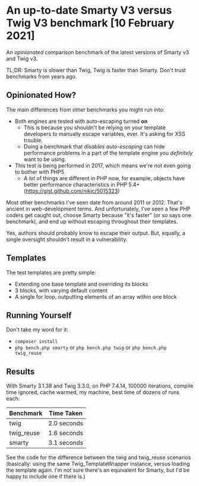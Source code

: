 # An up-to-date Smarty V3 versus Twig V3  benchmark [10 February 2021]

An *opinionated* comparison benchmark of the latest versions of Smarty v3 and Twig v3.

TL;DR: Smarty is slower than Twig, Twig is faster than Smarty. Don't trust benchmarks from years ago.

## Opinionated How?

The main differences from other benchmarks you might run into:

* Both engines are tested with auto-escaping turned **on**
  * This is because you shouldn't be relying on your template developers to manually escape variables, ever. It's asking for
    XSS trouble.
  * Doing a benchmark that _disables auto-escaping_ can hide performance problems in a part of the template engine you
    *definitely* want to be using.
* This test is being performed in 2017, which means we're not even going to bother with PHP5
  * A *lot* of things are different in PHP now, for example, objects have better performance characteristics in PHP 5.4+ (https://gist.github.com/nikic/5015323)

Most other benchmarks I've seen date from around 2011 or 2012. That's ancient in web-development terms. And unfortunately,
I've seen a few PHP coders get caught out, choose Smarty because "it's faster" (or so says one benchmark), and end up without
escaping throughout their templates.

Yes, authors should probably know to escape their output. But, equally, a single oversight shouldn't result in a vulnerability.

## Templates

The test templates are pretty simple:

* Extending one base template and overriding its blocks
* 3 blocks, with varying default content
* A single for loop, outputting elements of an array within one block

## Running Yourself

Don't take my word for it:

* `composer install`
* `php bench.php smarty` or `php bench.php twig` or `php bench.php twig_reuse`

## Results

With Smarty 3.1.38 and Twig 3.3.0, on PHP 7.4.14, 100000 iterations, compile time ignored, cache warmed, my machine, best time
of dozens of runs each:

Benchmark | Time Taken
--- | ---
twig | 2.0 seconds
twig_reuse | 1.6 seconds
smarty | 3.1 seconds

See the code for the difference between the twig and twig_reuse scenarios (basically: using the same Twig_TemplateWrapper instance, versus
loading the template again. I'm not sure there's an equivalent for Smarty, but I'd be happy to include one if there is.)

